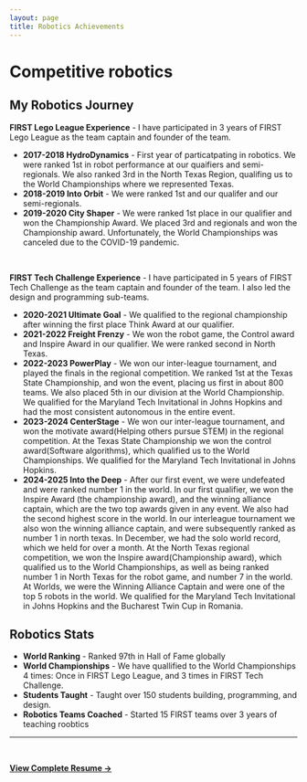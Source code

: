 ```yaml
---
layout: page
title: Robotics Achievements
---
```


# Competitive robotics
## My Robotics Journey
**FIRST Lego League Experience** - I have participated in 3 years of FIRST Lego League as the team captain and founder of the team. 
- **2017-2018 HydroDynamics** - First year of particatpating in robotics. We were ranked 1st in robot performance at our quaifiers and semi-regionals. We also ranked 3rd in the North Texas Region, qualifing us to the World Championships where we represented Texas. 
- **2018-2019 Into Orbit** - We were ranked 1st and our qualifer and our semi-regionals.
- **2019-2020 City Shaper** - We were ranked 1st place in our qualifier and won the Championship Award. We placed 3rd and regionals and won the Championship award. Unfortunately, the World Championships was canceled due to the COVID-19 pandemic.

<br>

**FIRST Tech Challenge Experience** - I have participated in 5 years of FIRST Tech Challenge as the team captain and founder of the team. I also led the design and programming sub-teams.
- **2020-2021 Ultimate Goal** - We qualified to the regional championship after winning the first place Think Award at our qualifier. 
- **2021-2022 Freight Frenzy** - We won the robot game, the Control award and Inspire Award in our qualifier. We were ranked second in North Texas. 
- **2022-2023 PowerPlay** - We won our inter-league tournament, and played the finals in the regional competition. We ranked 1st at the Texas State Championship, and won the event, placing us first in about 800 teams. We also placed 5th in our division at the World Championship. We qualified for the Maryland Tech Invitational in Johns Hopkins and had the most consistent autonomous in the entire event.  
- **2023-2024 CenterStage** - We won our inter-league tournament, and won the motivate award(Helping others pursue STEM) in the regional competition. At the Texas State Championship we won the control award(Software algorithms), which qualified us to the World Championships. We qualified for the Maryland Tech Invitational in Johns Hopkins. 
- **2024-2025 Into the Deep** - After our first event, we were undefeated and were ranked number 1 in the world. In our first qualifier, we won the Inspire Award (the championship award), and the winning alliance captain, which are the two top awards given in any event. We also had the second highest score in the world. In our interleague tournament we also won the winning alliance captain, and were subsequently ranked as number 1 in north texas. In December, we had the solo world record, which we held for over a month. At the North Texas regional competition, we won the Inspire award(Championship award), which qualified us to the World Championships, as well as being ranked number 1 in North Texas for the robot game, and number 7 in the world. At Worlds, we were the Winning Alliance Captain and were one of the top 5 robots in the world. We qualified for the Maryland Tech Invitational in Johns Hopkins and the Bucharest Twin Cup in Romania. 

## Robotics Stats
- **World Ranking** - Ranked 97th in Hall of Fame globally
- **World Championships** - We have quallified to the World Championships 4 times: Once in FIRST Lego League, and 3 times in FIRST Tech Challenge.
- **Students Taught** - Taught over 150 students building, programming, and design.
- **Robotics Teams Coached** - Started 15 FIRST teams over 3 years of teaching roobtics

---
<br>

[**View Complete Resume →**](resume.md)
